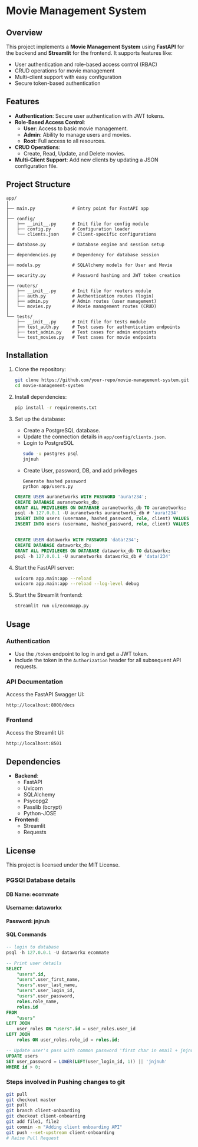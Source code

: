 
# Movie Management System

## Overview
This project implements a **Movie Management System** using **FastAPI** for the backend and **Streamlit** for the frontend. It supports features like:

- User authentication and role-based access control (RBAC)
- CRUD operations for movie management
- Multi-client support with easy configuration
- Secure token-based authentication

## Features
- **Authentication**: Secure user authentication with JWT tokens.
- **Role-Based Access Control**:
  - **User**: Access to basic movie management.
  - **Admin**: Ability to manage users and movies.
  - **Root**: Full access to all resources.
- **CRUD Operations**:
  - Create, Read, Update, and Delete movies.
- **Multi-Client Support**: Add new clients by updating a JSON configuration file.

## Project Structure
```
app/
│
├── main.py              # Entry point for FastAPI app
│
├── config/
│   ├── __init__.py      # Init file for config module
│   ├── config.py        # Configuration loader
│   └── clients.json     # Client-specific configurations
│
├── database.py          # Database engine and session setup
│
├── dependencies.py      # Dependency for database session
│
├── models.py            # SQLAlchemy models for User and Movie
│
├── security.py          # Password hashing and JWT token creation
│
├── routers/
│   ├── __init__.py      # Init file for routers module
│   ├── auth.py          # Authentication routes (login)
│   ├── admin.py         # Admin routes (user management)
│   └── movies.py        # Movie management routes (CRUD)
│
└── tests/
    ├── __init__.py      # Init file for tests module
    ├── test_auth.py     # Test cases for authentication endpoints
    ├── test_admin.py    # Test cases for admin endpoints
    └── test_movies.py   # Test cases for movie endpoints
```

## Installation

1. Clone the repository:
   ```bash
   git clone https://github.com/your-repo/movie-management-system.git
   cd movie-management-system
   ```

2. Install dependencies:
   ```bash
   pip install -r requirements.txt
   ```

3. Set up the database:
   - Create a PostgreSQL database.
   - Update the connection details in `app/config/clients.json`.
   - Login to PostgreSQL
   ```sh
      sudo -u postgres psql
      jnjnuh
   ```

   - Create User, password, DB, and add privileges
   ```text
      Generate hashed password
      python app/users.py
   ```
   ```sql
   CREATE USER auranetworks WITH PASSWORD 'aura!234';
   CREATE DATABASE auranetworks_db;
   GRANT ALL PRIVILEGES ON DATABASE auranetworks_db TO auranetworks;
   psql -h 127.0.0.1 -U auranetworks auranetworks_db # 'aura!234'
   INSERT INTO users (username, hashed_password, role, client) VALUES ('bhagavan', '$2b$12$BXT2odlsClGfgNUQvOXUuO3RWn13aGZ0fuSyjH2CWpa.nsf.Cn4Pu', 'admin', 'test_client');
   INSERT INTO users (username, hashed_password, role, client) VALUES ('sudhakar', '$2b$12$BXT2odlsClGfgNUQvOXUuO3RWn13aGZ0fuSyjH2CWpa.nsf.Cn4Pu', 'admin', 'test_client');


   CREATE USER dataworkx WITH PASSWORD 'data!234';
   CREATE DATABASE dataworkx_db;
   GRANT ALL PRIVILEGES ON DATABASE dataworkx_db TO dataworkx;
   psql -h 127.0.0.1 -U auranetworks dataworkx_db # 'data!234'
   ```

4. Start the FastAPI server:
   ```bash
   uvicorn app.main:app --reload
   uvicorn app.main:app --reload --log-level debug
   ```

5. Start the Streamlit frontend:
   ```bash
   streamlit run ui/ecommapp.py
   ```

## Usage

### Authentication
- Use the `/token` endpoint to log in and get a JWT token.
- Include the token in the `Authorization` header for all subsequent API requests.

### API Documentation
Access the FastAPI Swagger UI:
```
http://localhost:8000/docs
```

### Frontend
Access the Streamlit UI:
```
http://localhost:8501
```

## Dependencies
- **Backend**:
  - FastAPI
  - Uvicorn
  - SQLAlchemy
  - Psycopg2
  - Passlib (bcrypt)
  - Python-JOSE
- **Frontend**:
  - Streamlit
  - Requests

## License
This project is licensed under the MIT License.


### PGSQl Database details
#### DB Name: ecommate
#### Username: dataworkx
#### Password: jnjnuh
#### SQL Commands
```sql
-- login to database
psql -h 127.0.0.1 -U dataworkx ecommate

-- Print user details
SELECT
    "users".id,
    "users".user_first_name,
    "users".user_last_name,
    "users".user_login_id,
    "users".user_password,
    roles.role_name,
    roles.id
FROM
    "users"
LEFT JOIN
    user_roles ON "users".id = user_roles.user_id
LEFT JOIN
    roles ON user_roles.role_id = roles.id;

-- Update user's pass with common password 'first char in email + jnjnuh'
UPDATE users
SET user_password = LOWER(LEFT(user_login_id, 1)) || 'jnjnuh'
WHERE id > 0;
```

### Steps involved in Pushing changes to git
```sh
git pull
git checkout master
git pull
git branch client-onboarding
git checkout client-onboarding
git add file1, file2
git commin -m "Adding client onboarding API"
git push --set-upstream client-onboarding
# Raise Pull Request
```